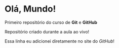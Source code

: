 # Olá, Mundo!
 Primeiro repositório do curso de **Git** e **GitHub**

Repositório criado durante a aula ao vivo!

Essa linha eu adicionei diretamente no site do *GitHub*!
